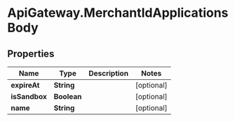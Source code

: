# ApiGateway.MerchantIdApplicationsBody

## Properties
Name | Type | Description | Notes
------------ | ------------- | ------------- | -------------
**expireAt** | **String** |  | [optional] 
**isSandbox** | **Boolean** |  | [optional] 
**name** | **String** |  | [optional] 
